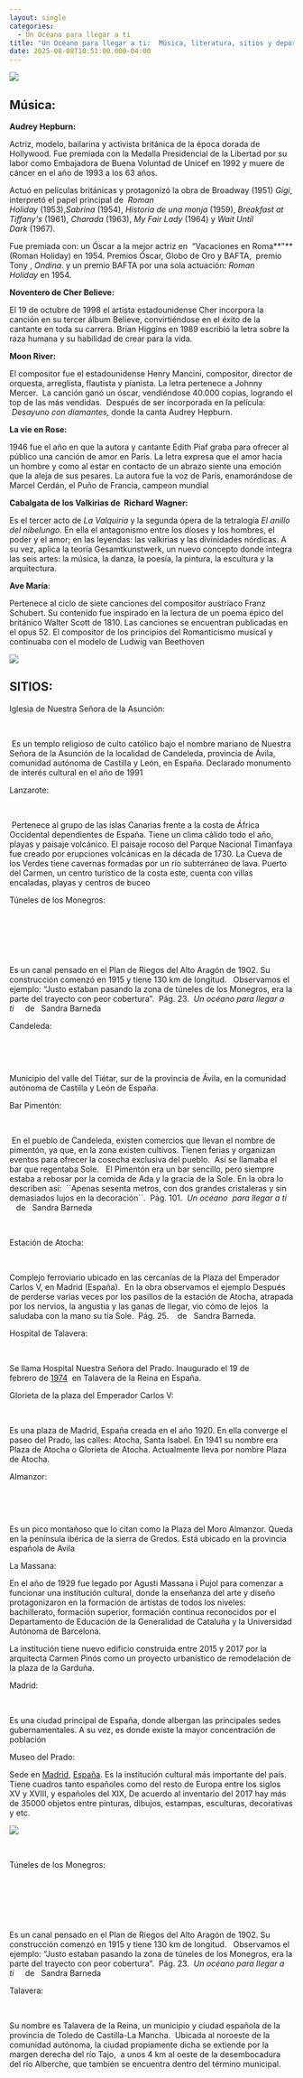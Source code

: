 ```yaml
---
layout: single
categories:
  - Un Océano para llegar a ti
title: "Un Océano para llegar a ti:  Música, literatura, sitios y deporte"
date: 2025-08-08T10:51:00.000-04:00
---
```

![](/assets/img/banner-un-oceano-para-llegar-a-ti.png)

## Música:

**Audrey Hepburn:**

Actriz, modelo, bailarina y activista británica de la época dorada de Hollywood. Fue premiada con la Medalla Presidencial de la Libertad por su labor como Embajadora de Buena Voluntad de Unicef en 1992 y muere de cáncer en el año de 1993 a los 63 años.

Actuó en películas británicas y protagonizó la obra de Broadway (1951) *Gigi*, interpretó el papel principal de  *Roman Holiday* (1953),*Sabrina* (1954), *Historia de una monja* (1959), *Breakfast at Tiffany's* (1961), *Charada* (1963), *My Fair Lady* (1964) y *Wait Until Dark* (1967).

Fue premiada con: un Óscar a la mejor actriz en  “Vacaciones en Roma**"** (Roman Holiday) en 1954. Premios Óscar, Globo de Oro y BAFTA,  premio Tony , *Ondina*. y un premio BAFTA por una sola actuación: *Roman Holiday* en 1954.

**Noventero de Cher Believe:**

El 19 de octubre de 1998 el artista estadounidense Cher incorpora la canción en su tercer álbum Believe, convirtiéndose en el éxito de la cantante en toda su carrera. Brian Higgins en 1989 escribió la letra sobre la raza humana y su habilidad de crear para la vida.

**Moon River:**

El compositor fue el estadounidense Henry Mancini, compositor, director de orquesta, arreglista, flautista y pianista. La letra pertenece a Johnny Mercer.  La canción ganó un óscar, vendiéndose 40.000 copias, logrando el top de las más vendidas.  Después de ser incorporada en la película:  *Desayuno con diamantes,* donde la canta Audrey Hepburn.

**La vie en Rose:**

1946 fue el año en que la autora y cantante Edith Piaf graba para ofrecer al público una canción de amor en París. La letra expresa que el amor hacia un hombre y como al estar en contacto de un abrazo siente una emoción que la aleja de sus pesares. La autora fue la voz de París, enamorándose de Marcel Cerdán, el Puño de Francia, campeon mundial

**Cabalgata de los Valkirias de  Richard Wagner:**

Es el tercer acto de *La Valquiria* y la segunda ópera de la tetralogía *El anillo del nibelungo*. En ella el antagonismo entre los dioses y los hombres, el poder y el amor; en las leyendas: las valkirias y las divinidades nórdicas. A su vez, aplica la teoría Gesamtkunstwerk, un nuevo concepto donde integra las seis artes:
la música, la danza, la poesía, la pintura, la escultura y la arquitectura. 

**Ave María**:

Pertenece al ciclo de siete canciones del compositor austriaco Franz
Schubert. Su contenido fue inspirado en la lectura de un poema épico del británico Walter Scott de 1810. Las canciones se encuentran publicadas en el opus 52. El compositor de los principios del Romanticismo musical y continuaba con el modelo de Ludwig van Beethoven

![](/assets/img/musica-un-oceano-para-llegar-a-ti.png)

## SITIOS:








Iglesia de Nuestra Señora de la Asunción: 

 





 Es un templo religioso de culto católico bajo el nombre mariano de Nuestra
Señora de la Asunción de la localidad de Candeleda, provincia
de Ávila, comunidad autónoma de Castilla y León, en España.
Declarado monumento de interés cultural en el año de 1991







Lanzarote: 

 

 Pertenece al grupo de las islas Canarias frente a la costa de
África Occidental dependientes de España. Tiene un clima cálido todo el año,
playas y paisaje volcánico. El paisaje rocoso del Parque Nacional Timanfaya
fue creado por erupciones volcánicas en la década de 1730. La Cueva de los
Verdes tiene cavernas formadas por un río subterráneo de lava. Puerto del
Carmen, un centro turístico de la costa este, cuenta con villas encaladas,
playas y centros de buceo








Túneles de
los Monegros: 

 

 

 









Es un canal pensado
en el Plan de Riegos del
Alto Aragón de 1902. Su construcción comenzó en 1915 y tiene 130 km de longitud.   Observamos el ejemplo: “Justo
estaban pasando la zona de túneles de los Monegros, era la parte del trayecto
con peor cobertura”.  Pág. 23.  *Un
océano para llegar a ti*     de  
Sandra Barneda








Candeleda: 

 

 

Municipio del valle del Tiétar, sur de la provincia de Ávila, en la comunidad autónoma de Castilla y León de España. 







Bar Pimentón: 

 

 En el pueblo de Candeleda, existen comercios que llevan el nombre de pimentón, ya que, en la zona existen cultivos. Tienen ferias y organizan eventos para ofrecer la
cosecha exclusiva del pueblo.  Así se llamaba el  bar que regentaba Sole.   El Pimentón era un bar sencillo, pero siempre estaba a rebosar por la comida de Ada y la gracia de la Sole. En la obra lo describen así:  ´´Apenas sesenta metros, con dos grandes cristaleras y sin demasiados lujos en la decoración´´.  Pág. 101.  *Un océano  para
llegar a ti*     de   Sandra Barneda

 






Estación de Atocha: 

 

Complejo ferroviario ubicado en las cercanías de la Plaza del Emperador Carlos
V, en Madrid (España).  En la obra observamos el ejemplo Después de perderse varias
veces por los pasillos de la estación de Atocha, atrapada por los nervios, la
angustia y las ganas de llegar, vio cómo de lejos  la saludaba con la mano su tía Sole.  Pág. 25.    de   Sandra Barneda.








Hospital de Talavera: 

 



Se llama Hospital Nuestra Señora del Prado. Inaugurado el 19 de febrero de [1974](https://es.wikipedia.org/wiki/1974)  en Talavera de la Reina en España.








Glorieta de la plaza del Emperador Carlos V: 

 

Es una plaza de Madrid, España creada en el año 1920. En ella
converge el paseo del Prado, las calles: Atocha, Santa Isabel. En 1941 su
nombre era Plaza de Atocha o Glorieta de Atocha. Actualmente lleva por nombre Plaza de Atocha.






Almanzor: 

 

 

Es un pico montañoso que lo citan como la Plaza del Moro
Almanzor. Queda en la península ibérica de la sierra de Gredos. Está ubicado en
la provincia española de Avila








La Massana:

En el año de 1929 fue legado por Agusti Massana i Pujol
para comenzar a funcionar una institución cultural, donde la enseñanza del arte
y diseño protagonizaron en la formación de artistas de todos los niveles:
bachillerato, formación superior, formación continua reconocidos por el
Departamento de Educación de la Generalidad de Cataluña y la Universidad
Autónoma de Barcelona. 

La institución tiene nuevo edificio construida entre 2015
y 2017 por la arquitecta Carmen Pinós como un proyecto urbanístico de
remodelación de la plaza de la Garduña.








Madrid: 

 





Es una ciudad principal
de España, donde albergan las principales sedes gubernamentales. A su vez, es
donde existe la mayor concentración de población








Museo del
Prado:

Sede en [Madrid](https://es.wikipedia.org/wiki/Madrid), [España](https://es.wikipedia.org/wiki/Espa%C3%B1a). Es la institución cultural más importante del país. Tiene
cuadros tanto españoles como del resto de Europa entre los siglos XV y XVIII, y
españoles del XIX, De acuerdo al inventario del 2017 hay más de 35000 objetos
entre pinturas, dibujos, estampas, esculturas, decorativas y etc. 











![](/assets/img/sitios-de-un-ocesno-para-llegar-a-ti.png)

































 









































Túneles de
los Monegros: 

 

 

 









Es un canal pensado
en el Plan de Riegos del
Alto Aragón de 1902. Su construcción comenzó en 1915 y tiene 130 km de longitud.   Observamos el ejemplo: “Justo
estaban pasando la zona de túneles de los Monegros, era la parte del trayecto
con peor cobertura”.  Pág. 23.  *Un
océano para llegar a ti*     de  
Sandra Barneda






























Talavera: 

 

Su nombre es Talavera de
la Reina, un municipio y ciudad española de la provincia de Toledo de
Castilla-La Mancha.  Ubicada al noroeste de
la comunidad autónoma, la ciudad propiamente dicha se extiende por la margen
derecha del río Tajo, ​ a unos 4 km al oeste de la desembocadura del río
Alberche, que también se encuentra dentro del término municipal.
